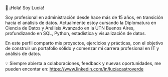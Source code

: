 
👋 ¡Hola! Soy Lucía!

Soy profesional en administración desde hace más de 15 años, en transición hacia el análisis de datos.
Actualmente estoy cursando la Diplomatura en Ciencia de Datos y Análisis Avanzado en la UTN Buenos Aires, profundizando en SQL, Python, estadística y visualización de datos.

En este perfil comparto mis proyectos, ejercicios y prácticas, con el objetivo de construir un portafolio sólido y comenzar mi carrera profesional en IT y análisis de datos.

💡 Siempre abierta a colaboraciones, feedback y nuevas oportunidades, me pueden encontar en: https://www.linkedin.com/in/lucíacastroverde


